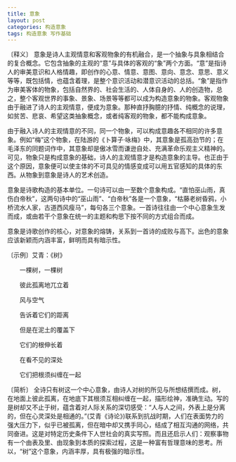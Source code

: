 ```yaml
---
title: 意象
layout: post
categories: 构造意象
tags: 构造意象 写作基础
---
```


〔释义〕 意象是诗人主观情意和客观物象的有机融合，是一个抽象与具象相结合的复合概念。它包含抽象的主观的“意”与具体的客观的“象”两个方面。“意”是指诗人的审美意识和人格情趣，即创作的心意、情意、意图、意向、意念、意思、意义等等，既包括情，也蕴含着理，是整个意识活动和潜意识活动的总括。“象”是指作为审美客体的物象，包括自然界的、社会生活的、人体自身的、人的创造物，总之，整个客观世界的事象、景象、场景等等都可以成为构造意象的物象。客观物象由于融进了诗人的主观情意，便成为意象。那种直抒胸臆的抒情、纯概念的说理，如贫苦、悲哀、希望这类抽象概念，或者纯客观的物象，都不能构成意象。

由于融入诗人的主观情意的不同，同一个物象，可以构成意趣各不相同的许多意象。例如“梅”这个物象，在陆游的《卜算子·咏梅》中，其意象是孤高劲节的；在毛泽东的同题词作中，其意象却是傲冰雪而谦逊自处、充满革命乐观主义精神的。可见，物象只是构成意象的基础，诗人的主观情意才是构造意象的主导。也正由于这个原因，意象便可以使主体的不可具见的情感变成可以用五官感知的具体的东西。从物象到意象是诗人的艺术创造。

意象是诗歌构造的基本单位。一句诗可以由一至数个意象构成。“直怕巫山雨，真伤白帝秋”，这两句诗中的“巫山雨”、“白帝秋”各是一个意象，“枯藤老树昏鸦，小桥流水人家，古道西风瘦马”，每句各三个意象。一首诗往往由一个中心意象生发而成，或由若干个意象在统一的主题和构思下按不同的方式组合而成。

意象是诗歌创作的核心，对意象的熔铸，关系到一首诗的成败与高下。出色的意象应该新颖而内涵丰富，鲜明而具有暗示性。

〔示例〕艾青：《树》

　　一棵树，一棵树

　　彼此孤离地兀立着

　　风与空气

　　告诉着它们的距离



　　但是在泥土的覆盖下

　　它们的根伸长着

　　在看不见的深处

　　它们把根须纠缠在一起

〔简析〕 全诗只有树这一个中心意象，由诗人对树的所见与所想结撰而成。树，在地面上彼此孤离，在地底下其根须互相纠缠在一起，描形绘神，准确生动。写的是树却又不止于树，蕴含着对人际关系的深切感受：“人与人之间，外表上是分离的，但在心灵深处是相通的。”(艾青《诗论》)联系到抗战时期，人们在表面势力的强大压力下，似乎已被孤离，但在暗中却又携手同心，结成了相互沟通的网络，共同奋进。这是对特定历史条件下人世社会的真实写照。而且还启示人们：观察事物有一个由表及里、由现象到本质的探索过程，这是一种富有哲理意味的思考。所以，“树”这个意象，内涵丰厚，具有极强的暗示性。 